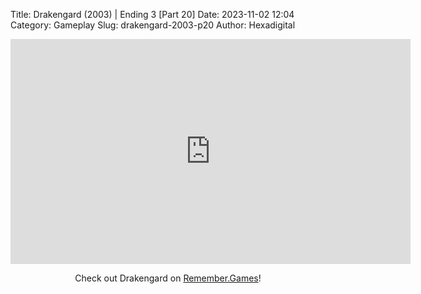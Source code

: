 Title: Drakengard (2003) | Ending 3 [Part 20]
Date: 2023-11-02 12:04
Category: Gameplay
Slug: drakengard-2003-p20
Author: Hexadigital

<center><iframe src="https://www.youtube.com/embed/mF3YAFEfthY?feature=oembed" allow="accelerometer; autoplay; encrypted-media; gyroscope; picture-in-picture" width="640" height="360" frameborder="0"></iframe>

Check out Drakengard on [Remember.Games](https://remember.games/game/2346/drakengard/)!</center>